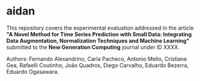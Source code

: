 # aidan
This repository covers the experimental evaluation addressed in the article **"A Novel Method for Time Series Prediction with Small Data: Integrating Data Augmentation, Normalization Techniques and Machine Learning"** submitted to the **New Generation Computing** journal under ID XXXX.

Authors: Fernando Alexandrino, Carla Pacheco, Antonio Mello, Cristiane Gea, Rafaelli Coutinho, João Quadros, Diego Carvalho, Eduardo Bezerra, Eduardo Ogasawara.